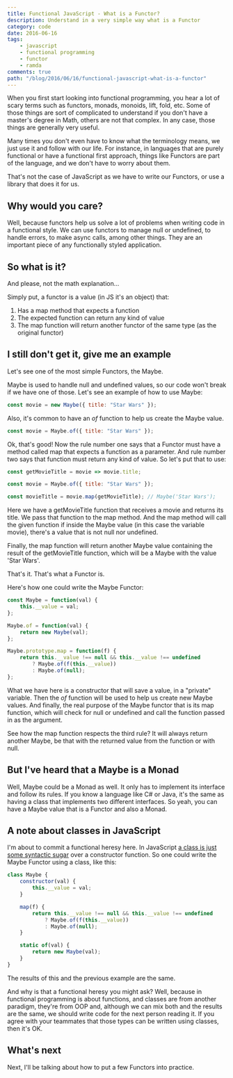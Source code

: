 ```yaml
---
title: Functional JavaScript - What is a Functor?
description: Understand in a very simple way what is a Functor
category: code
date: 2016-06-16
tags: 
    - javascript
    - functional programming
    - functor
    - ramda
comments: true
path: "/blog/2016/06/16/functional-javascript-what-is-a-functor"
---
```


When you first start looking into functional programming, you hear a lot of scary terms such as functors, monads, monoids, lift, fold, etc. Some of those things are sort of complicated to understand if you don't have a master's degree in Math, others are not that complex. In any case, those things are generally very useful.

Many times you don't even have to know what the terminology means, we just use it and follow with our life. For instance, in languages that are purely functional or have a functional first approach, things like Functors are part of the language, and we don't have to worry about them.

That's not the case of JavaScript as we have to write our Functors, or use a library that does it for us.

## Why would you care?

Well, because functors help us solve a lot of problems when writing code in a functional style. We can use functors to manage null or undefined, to handle errors, to make async calls, among other things. They are an important piece of any functionally styled application.

## So what is it?

And please, not the math explanation...

Simply put, a functor is a value (in JS it's an object) that:

1.  Has a map method that expects a function
2.  The expected function can return any kind of value
3.  The map function will return another functor of the same type (as the original functor)

<script async src="//pagead2.googlesyndication.com/pagead/js/adsbygoogle.js"></script>
<!-- Responsive content -->

<ins class="adsbygoogle"
     style="display:block"
     data-ad-client="ca-pub-1865353648221711"
     data-ad-slot="8499334570"
     data-ad-format="auto"></ins>

<script>
(adsbygoogle = window.adsbygoogle || []).push({});
</script>

## I still don't get it, give me an example

Let's see one of the most simple Functors, the Maybe.

Maybe is used to handle null and undefined values, so our code won't break if we have one of those. Let's see an example of how to use Maybe:

```js
const movie = new Maybe({ title: "Star Wars" });
```

Also, it's common to have an _of_ function to help us create the Maybe value.

```js
const movie = Maybe.of({ title: "Star Wars" });
```

Ok, that's good! Now the rule number one says that a Functor must have a method called map that expects a function as a parameter. And rule number two says that function must return any kind of value. So let's put that to use:

```js
const getMovieTitle = movie => movie.title;

const movie = Maybe.of({ title: "Star Wars" });

const movieTitle = movie.map(getMovieTitle); // Maybe('Star Wars');
```

Here we have a getMovieTitle function that receives a movie and returns its title. We pass that function to the map method. And the map method will call the given function if inside the Maybe value (in this case the variable movie), there's a value that is not null nor undefined.

Finally, the map function will return another Maybe value containing the result of the getMovieTitle function, which will be a Maybe with the value 'Star Wars'.

That's it. That's what a Functor is.

Here's how one could write the Maybe Functor:

```js
const Maybe = function(val) {
    this.__value = val;
};

Maybe.of = function(val) {
    return new Maybe(val);
};

Maybe.prototype.map = function(f) {
    return this.__value !== null && this.__value !== undefined
        ? Maybe.of(f(this.__value))
        : Maybe.of(null);
};
```

What we have here is a constructor that will save a value, in a "private" variable. Then the _of_ function will be used to help us create new Maybe values. And finally, the real purpose of the Maybe functor that is its map function, which will check for null or undefined and call the function passed in as the argument.

See how the map function respects the third rule? It will always return another Maybe, be that with the returned value from the function or with null.

## But I've heard that a Maybe is a Monad

Well, Maybe could be a Monad as well. It only has to implement its interface and follow its rules. If you know a language like C# or Java, it's the same as having a class that implements two different interfaces. So yeah, you can have a Maybe value that is a Functor and also a Monad.

## A note about classes in JavaScript

I'm about to commit a functional heresy here. In JavaScript [a class is just some syntactic sugar](https://templecoding.com/blog/2015/09/02/talking-about-es15-classes/) over a constructor function. So one could write the Maybe Functor using a class, like this:

```js
class Maybe {
    constructor(val) {
        this.__value = val;
    }

    map(f) {
        return this.__value !== null && this.__value !== undefined
            ? Maybe.of(f(this.__value))
            : Maybe.of(null);
    }

    static of(val) {
        return new Maybe(val);
    }
}
```

The results of this and the previous example are the same.

And why is that a functional heresy you might ask? Well, because in functional programming is about functions, and classes are from another paradigm, they're from OOP and, although we can mix both and the results are the same, we should write code for the next person reading it. If you agree with your teammates that those types can be written using classes, then it's OK.

## What's next

Next, I'll be talking about how to put a few Functors into practice.
